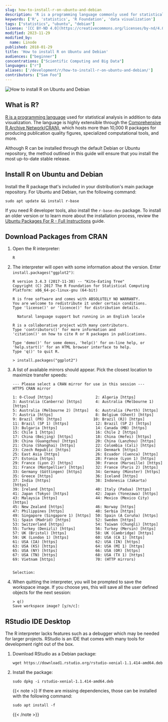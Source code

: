 ```yaml
---
slug: how-to-install-r-on-ubuntu-and-debian
description: 'R is a programming language commonly used for statistical analysis and data visualization. Learn how to install the base R package on your Linode.'
keywords: ['R', 'statistics', 'R Foundation', 'data visualization']
tags: ["statistics", "ubuntu", "debian"]
license: '[CC BY-ND 4.0](https://creativecommons.org/licenses/by-nd/4.0)'
modified: 2023-11-29
modified_by:
  name: Linode
published: 2018-01-29
title: 'How to install R on Ubuntu and Debian'
audiences: ["beginner"]
concentrations: ["Scientific Computing and Big Data"]
languages: ["r"]
aliases: ['/development/r/how-to-install-r-on-ubuntu-and-debian/']
contributors: ["Sam Foo"]
---
```


![How to install R on Ubuntu and Debian](install-r-ubuntu-debian-title.jpg "How to install R on Ubuntu and Debian title graphic")

## What is R?

[R is a programming language](https://www.r-project.org/about.html) used for statistical analysis in addition to data visualization. The language is highly extensible through the [Comprehensive R Archive Network(CRAN)](https://cran.r-project.org/), which hosts more than 10,000 R packages for producing publication quality figures, specialized computational tools, and more.

Although R can be installed through the default Debian or Ubuntu repository, the method outlined in this guide will ensure that you install the most up-to-date stable release.

## Install R on Ubuntu and Debian

Install the R package that's included in your distribution's main package repository. For Ubuntu and Debian, run the following command:

```command
sudo apt update && install r-base
```

If you need R developer tools, also install the `r-base-dev` package. To install an older version or to learn more about the installation process, review the [Ubuntu Packages For R - Full Instructions](https://cran.r-project.org/bin/linux/ubuntu/fullREADME.html#installing-r) guide.

## Download Packages from CRAN

1.  Open the R interpreter:

    ```command
    R
    ```

1.  The interpreter will open with some information about the version. Enter `install.packages("ggplot2")`:

    ```output
    R version 3.4.3 (2017-11-30) -- "Kite-Eating Tree"
    Copyright (C) 2017 The R Foundation for Statistical Computing
    Platform: x86_64-pc-linux-gnu (64-bit)

    R is free software and comes with ABSOLUTELY NO WARRANTY.
    You are welcome to redistribute it under certain conditions.
    Type 'license()' or 'licence()' for distribution details.

      Natural language support but running in an English locale

    R is a collaborative project with many contributors.
    Type 'contributors()' for more information and
    'citation()' on how to cite R or R packages in publications.

    Type 'demo()' for some demos, 'help()' for on-line help, or
    'help.start()' for an HTML browser interface to help.
    Type 'q()' to quit R.

    > install.packages("ggplot2")
    ```

1.  A list of available mirrors should appear. Pick the closest location to maximize transfer speeds:

    ```output
    --- Please select a CRAN mirror for use in this session ---
    HTTPS CRAN mirror

    1: 0-Cloud [https]                   2: Algeria [https]
    3: Australia (Canberra) [https]      4: Australia (Melbourne 1) [https]
    5: Australia (Melbourne 2) [https]   6: Australia (Perth) [https]
    7: Austria [https]                   8: Belgium (Ghent) [https]
    9: Brazil (PR) [https]              10: Brazil (RJ) [https]
    11: Brazil (SP 1) [https]            12: Brazil (SP 2) [https]
    13: Bulgaria [https]                 14: Canada (MB) [https]
    15: Chile 1 [https]                  16: Chile 2 [https]
    17: China (Beijing) [https]          18: China (Hefei) [https]
    19: China (Guangzhou) [https]        20: China (Lanzhou) [https]
    21: China (Shanghai) [https]         22: Colombia (Cali) [https]
    23: Czech Republic [https]           24: Denmark [https]
    25: East Asia [https]                26: Ecuador (Cuenca) [https]
    27: Estonia [https]                  28: France (Lyon 1) [https]
    29: France (Lyon 2) [https]          30: France (Marseille) [https]
    31: France (Montpellier) [https]     32: France (Paris 2) [https]
    33: Germany (Göttingen) [https]      34: Germany (Münster) [https]
    35: Greece [https]                   36: Iceland [https]
    37: India [https]                    38: Indonesia (Jakarta) [https]
    39: Ireland [https]                  40: Italy (Padua) [https]
    41: Japan (Tokyo) [https]            42: Japan (Yonezawa) [https]
    43: Malaysia [https]                 44: Mexico (Mexico City) [https]
    45: New Zealand [https]              46: Norway [https]
    47: Philippines [https]              48: Serbia [https]
    49: Singapore (Singapore 1) [https]  50: Spain (A Coruña) [https]
    51: Spain (Madrid) [https]           52: Sweden [https]
    53: Switzerland [https]              54: Taiwan (Chungli) [https]
    55: Turkey (Denizli) [https]         56: Turkey (Mersin) [https]
    57: UK (Bristol) [https]             58: UK (Cambridge) [https]
    59: UK (London 1) [https]            60: USA (CA 1) [https]
    61: USA (IA) [https]                 62: USA (IN) [https]
    63: USA (KS) [https]                 64: USA (MI 1) [https]
    65: USA (NY) [https]                 66: USA (OR) [https]
    67: USA (TN) [https]                 68: USA (TX 1) [https]
    69: Vietnam [https]                  70: (HTTP mirrors)


    Selection:
    ```

1.  When quitting the interpreter, you will be prompted to save the workspace image. If you choose yes, this will save all the user defined objects for the next session:

    ```output
    > q()
    Save workspace image? [y/n/c]:
    ```

## RStudio IDE Desktop

The R interpreter lacks features such as a debugger which may be needed for larger projects. RStudio is an IDE that comes with many tools for development right out of the box.

1.  Download RStudio as a Debian package:

    ```command
    wget https://download1.rstudio.org/rstudio-xenial-1.1.414-amd64.deb
    ```

1.  Install the package:

    ```command
    sudo dpkg -i rstudio-xenial-1.1.414-amd64.deb
    ```

    {{< note >}}
    If there are missing dependencies, those can be installed with the following command:

    ```command
    sudo apt install -f
    ```
    {{< /note >}}

